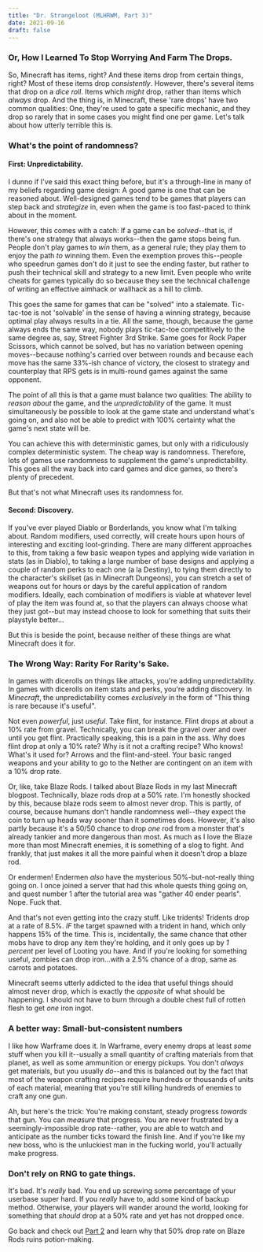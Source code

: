 ```yaml
---
title: "Dr. Strangeloot (MLHRWM, Part 3)"
date: 2021-09-16
draft: false
---
```


### Or, How I Learned To Stop Worrying And Farm The Drops.

So, Minecraft has items, right? And these items drop from certain things, right? Most of these items drop *consistently*. However, there's several items that drop on a *dice roll*. Items which *might* drop, rather than items which *always* drop. And the thing is, in Minecraft, these 'rare drops' have two common qualities: One, they're used to gate a specific mechanic, and they drop so rarely that in some cases you might find one per game. Let's talk about how utterly terrible this is.

### What's the point of randomness?

#### First: Unpredictability.
I dunno if I've said this exact thing before, but it's a through-line in many of my beliefs regarding game design: A good game is one that can be reasoned about. Well-designed games tend to be games that players can step back and *strategize* in, even when the game is too fast-paced to think about in the moment.

However, this comes with a catch: If a game can be *solved*--that is, if there's one strategy that always works--then the game stops being fun. People don't play games to *win* them, as a general rule; they play them to enjoy the path *to* winning them. Even the exemption proves this--people who speedrun games don't do it just to see the ending faster, but rather to push their technical skill and strategy to a new limit. Even people who write cheats for games typically do so because they see the technical challenge of writing an effective aimhack or wallhack as a hill to climb.

This goes the same for games that can be "solved" into a stalemate. Tic-tac-toe is not 'solvable' in the sense of having a winning strategy, because optimal play always results in a tie. All the same, though, because the game always ends the same way, nobody plays tic-tac-toe competitively to the same degree as, say, Street Fighter 3rd Strike. Same goes for Rock Paper Scissors, which cannot be solved, but has no variation between opening moves--because nothing's carried over between rounds and because each move has the same 33%-ish chance of victory, the closest to strategy and counterplay that RPS gets is in multi-round games against the same opponent.

The point of all this is that a game must balance two qualities: The ability to *reason about* the game, and the *unpredictability* of the game. It must simultaneously be possible to look at the game state and understand what's going on, and also not be able to predict with 100% certainty what the game's next state will be.

You can achieve this with deterministic games, but only with a ridiculously complex deterministic system. The cheap way is randomness. Therefore, lots of games use randomness to supplement the game's unpredictability. This goes all the way back into card games and dice games, so there's plenty of precedent.

But that's not what Minecraft uses its randomness for.

#### Second: Discovery.
If you've ever played Diablo or Borderlands, you know what I'm talking about. Random modifiers, used correctly, will create hours upon hours of interesting and exciting loot-grinding. There are many different approaches to this, from taking a few basic weapon types and applying wide variation in stats (as in Diablo), to taking a large number of base designs and applying a couple of random perks to each one (a la Destiny), to tying them directly to the character's skillset (as in Minecraft Dungeons), you can stretch a set of weapons out for hours or days by the careful application of random modifiers. Ideally, each combination of modifiers is viable at whatever level of play the item was found at, so that the players can always choose what they just got--but may instead choose to look for something that suits their playstyle better...

But this is beside the point, because neither of these things are what Minecraft does it for.

### The Wrong Way: Rarity For Rarity's Sake.

In games with dicerolls on things like attacks, you're adding unpredictability. In games with dicerolls on item stats and perks, you're adding discovery. In *Minecraft*, the unpredictability comes *exclusively* in the form of "This thing is rare because it's useful".

Not even *powerful*, just *useful*. Take flint, for instance. Flint drops at about a 10% rate from gravel. Technically, you can break the gravel over and over until you get flint. Practically speaking, this is a pain in the ass. Why does flint drop at only a 10% rate? Why is it not a crafting recipe? Who knows! What's it used for? Arrows and the flint-and-steel. Your basic ranged weapons and your ability to go to the Nether are contingent on an item with a 10% drop rate.

Or, like, take Blaze Rods. I talked about Blaze Rods in my last Minecraft blogpost. Technically, blaze rods drop at a 50% rate. I'm honestly shocked by this, because blaze rods seem to almost never drop. This is partly, of course, because humans don't handle randomness well--they expect the coin to turn up heads way sooner than it sometimes does. However, it's also partly because it's a 50/50 chance to drop *one* rod from a monster that's already tankier and more dangerous than most. As much as I love the Blaze more than most Minecraft enemies, it is something of a slog to fight. And frankly, that just makes it all the more painful when it doesn't drop a blaze rod.

Or endermen! Endermen *also* have the mysterious 50%-but-not-really thing going on. I once joined a server that had this whole quests thing going on, and quest number 1 after the tutorial area was "gather 40 ender pearls". Nope. Fuck that.

And that's not even getting into the crazy stuff. Like tridents! Tridents drop at a rate of 8.5%. *IF* the target spawned with a trident in hand, which only happens 15% of the time. This is, incidentally, the same chance that other mobs have to drop any item they're holding, and it only goes up by *1 percent* per level of Looting you have. And if you're looking for something useful, zombies can drop iron...with a 2.5% chance of a drop, same as carrots and potatoes.

Minecraft seems utterly addicted to the idea that useful things should almost never drop, which is exactly the *opposite* of what should be happening. I should not have to burn through a double chest full of rotten flesh to get *one* iron ingot.

### A better way: Small-but-consistent numbers

I like how Warframe does it. In Warframe, every enemy drops at least *some* stuff when you kill it--usually a small quantity of crafting materials from that planet, as well as some ammunition or energy pickups. You don't *always* get materials, but you usually *do*--and this is balanced out by the fact that most of the weapon crafting recipes require hundreds or thousands of units of each material, meaning that you're still killing hundreds of enemies to craft any one gun.

Ah, but here's the trick: You're making constant, steady progress *towards* that gun. You can *measure* that progress. You are never frustrated by a seemingly-impossible drop rate--rather, you are able to watch and anticipate as the number ticks toward the finish line. And if you're like my new boss, who is the unluckiest man in the fucking world, you'll actually make progress.

### Don't rely on RNG to gate things.

It's bad. It's *really* bad. You end up screwing some percentage of your userbase super hard. If you *really* have to, add some kind of backup method. Otherwise, your players will wander around the world, looking for something that *should* drop at a 50% rate and yet has not dropped once.

Go back and check out [Part 2](https://perfectly-spherical.com/posts/minecraft-part-2) and learn why that 50% drop rate on Blaze Rods ruins potion-making.